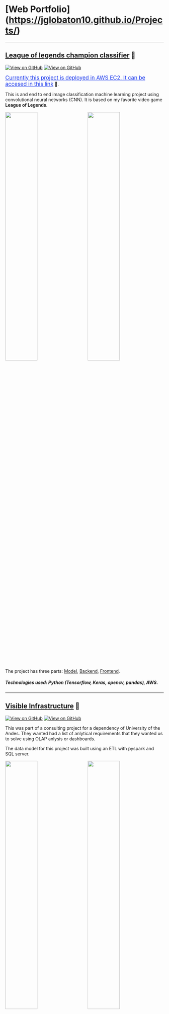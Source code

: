 # [Web Portfolio] (https://jglobaton10.github.io/Projects/)
---

## [League of legends champion classifier](https://jglobaton10.github.io/LeagueOfLegendsChampionClassifier/) 🔗
[![View on GitHub](https://img.shields.io/badge/AWS-View_Web_App-orange?logo=Amazon)](http://ec2-18-191-142-227.us-east-2.compute.amazonaws.com/)
[![View on GitHub](https://img.shields.io/badge/GitHub-View_on_GitHub-blue?logo=GitHub)](https://github.com/jglobaton10/LeagueOfLegendsChampionClassifier)

<a href="http://ec2-18-191-142-227.us-east-2.compute.amazonaws.com/" style="color:#1B39ED; font-size:17px;" align="center"> Currently this project is deployed in AWS EC2. It can be accesed in this  link</a> 🔗.

This is and end to end image classification machine learning project using convolutional neural networks (CNN). It is based on my favorite video game **League of Legends**.

<p>
<img src="https://github.com/jglobaton10/Projects/blob/master/images/lol_gif_part_1_Trim-_2_.gif" width="45%"/>
&nbsp; &nbsp;  &nbsp;  &nbsp;
<img src="https://github.com/jglobaton10/Projects/blob/master/images/lol_gif_part_1_Trim.gif" width="45%"/>
</p>

The project has three parts: [Model](https://github.com/jglobaton10/LeagueOfLegendsChampionClassifier/blob/main/model/model.ipynb), [Backend](https://github.com/jglobaton10/LeagueOfLegendsChampionClassifier/blob/main/Flaskserver/server.py), [Frontend](https://github.com/jglobaton10/LeagueOfLegendsChampionClassifier/tree/main/Front_end).

##### Technologies used: Python (Tensorflow, Keras, opencv, pandas), AWS. 
---

## [Visible Infrastructure](https://jglobaton10.github.io/Visibleinfrastructure/) 🔗
[![View on GitHub](https://img.shields.io/badge/PowerBI-N_passengers_vs_empty_seats-yellow?logo=PowerBI)](https://github.com/jglobaton10/Visibleinfrastructure)
[![View on GitHub](https://img.shields.io/badge/PowerBI-GDP_vs_N_of_flights-yellow?logo=PowerBI)](https://github.com/jglobaton10/Visibleinfrastructure)

This was part of a consulting project for a dependency of University of the Andes. They wanted had a list of anlytical requirements that they wanted us to solve using OLAP anlysis or dashboards. 

The data model for this project was built using an ETL with pyspark and SQL server. 

<p>
<img src="https://github.com/jglobaton10/Projects/blob/master/images/infraestructura%20visible.gif" width="45%"/>
&nbsp; &nbsp;  &nbsp;  &nbsp;
<img src="https://github.com/jglobaton10/Projects/blob/master/images/infraestructra%20visible2.gif" width="45%"/>
</p>


##### Technologies used: PowerBI, Python (pandas, pyspark, numpy, seaborn), SQL, SQL server. 
---
